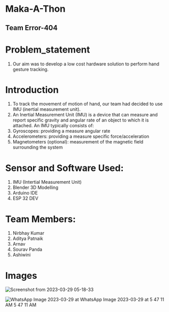 # Maka-A-Thon
## Team Error-404

# Problem_statement
1. Our aim was to develop a low cost hardware solution to perform hand gesture tracking. 

# Introduction
1. To track the movement of motion of hand, our team had decided to use IMU (inertial measurement unit). 
2. An Inertial Measurement Unit (IMU) is a device that can measure and report specific gravity and angular rate of an object to which it is attached. An IMU typically consists of:
3. Gyroscopes: providing a measure angular rate
4. Accelerometers: providing a measure specific force/acceleration
5. Magnetometers (optional): measurement of the magnetic field surrounding the system

# Sensor and Software Used:
1. IMU (Intertial Measurement Unit)
2. Blender 3D Modelling 
3. Arduino IDE
4. ESP 32 DEV

# Team Members:
1. Nirbhay Kumar
2. Aditya Patnaik
3. Arnav
4. Sourav Panda
5. Ashiwini 

# Images 

![Screenshot from 2023-03-29 05-18-33](https://user-images.githubusercontent.com/83468600/228393473-b9f65781-64e4-46a0-bd3e-39e018edd6c8.png)

![WhatsApp Image 2023-03-29 at ![WhatsApp Image 2023-03-29 at 5 47 11 AM](https://user-images.githubusercontent.com/83468600/228394887-5b452b82-3f8f-47ed-8d34-9613baa964d8.jpeg)
5 47 11 AM](https://user-images.githubusercontent.com/83468600/228394854-d3ea29cb-0cbf-447b-84f0-07f7f5239e81.jpeg)
